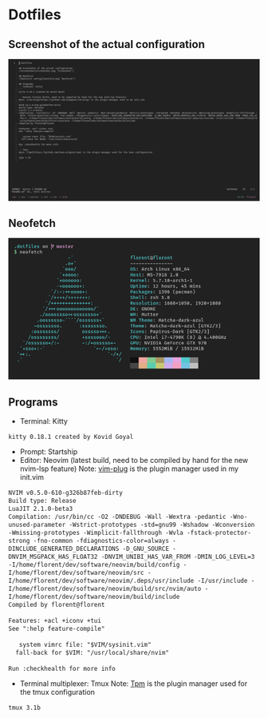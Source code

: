 # Dotfiles

## Screenshot of the actual configuration
![Screenshot](screenshot.png "Screenshot")

## Neofetch
![Neofetch config](neofetch.png "Neofetch")

## Programs
 - Terminal: Kitty 
```
kitty 0.18.1 created by Kovid Goyal
```
 - Prompt: Startship
 - Editor: Neovim (latest build, need to be compiled by hand for the new nvim-lsp feature)
Note: [vim-plug](https://github.com/junegunn/vim-plug) is the plugin manager used in my init.vim
```
NVIM v0.5.0-610-g326b87feb-dirty
Build type: Release
LuaJIT 2.1.0-beta3
Compilation: /usr/bin/cc -O2 -DNDEBUG -Wall -Wextra -pedantic -Wno-unused-parameter -Wstrict-prototypes -std=gnu99 -Wshadow -Wconversion -Wmissing-prototypes -Wimplicit-fallthrough -Wvla -fstack-protector-strong -fno-common -fdiagnostics-color=always -DINCLUDE_GENERATED_DECLARATIONS -D_GNU_SOURCE -DNVIM_MSGPACK_HAS_FLOAT32 -DNVIM_UNIBI_HAS_VAR_FROM -DMIN_LOG_LEVEL=3 -I/home/florent/dev/software/neovim/build/config -I/home/florent/dev/software/neovim/src -I/home/florent/dev/software/neovim/.deps/usr/include -I/usr/include -I/home/florent/dev/software/neovim/build/src/nvim/auto -I/home/florent/dev/software/neovim/build/include
Compiled by florent@florent

Features: +acl +iconv +tui
See ":help feature-compile"

   system vimrc file: "$VIM/sysinit.vim"
  fall-back for $VIM: "/usr/local/share/nvim"

Run :checkhealth for more info
```
 - Terminal multiplexer: Tmux
Note: [Tpm](https://github.com/tmux-plugins/tpm) is the plugin manager used for the tmux configuration
```
tmux 3.1b
```

